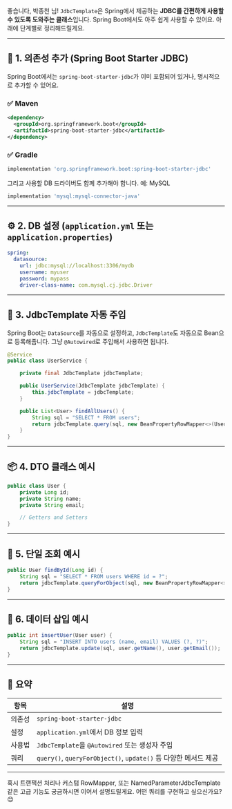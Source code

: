 좋습니다, 박종천 님! `JdbcTemplate`은 Spring에서 제공하는 **JDBC를 간편하게 사용할 수 있도록 도와주는 클래스**입니다. Spring Boot에서도 아주 쉽게 사용할 수 있어요. 아래에 단계별로 정리해드릴게요.

---

## 🧱 1. 의존성 추가 (Spring Boot Starter JDBC)

Spring Boot에서는 `spring-boot-starter-jdbc`가 이미 포함되어 있거나, 명시적으로 추가할 수 있어요.

### ✅ Maven
```xml
<dependency>
  <groupId>org.springframework.boot</groupId>
  <artifactId>spring-boot-starter-jdbc</artifactId>
</dependency>
```

### ✅ Gradle
```groovy
implementation 'org.springframework.boot:spring-boot-starter-jdbc'
```

그리고 사용할 DB 드라이버도 함께 추가해야 합니다. 예: MySQL

```groovy
implementation 'mysql:mysql-connector-java'
```

---

## ⚙️ 2. DB 설정 (`application.yml` 또는 `application.properties`)

```yaml
spring:
  datasource:
    url: jdbc:mysql://localhost:3306/mydb
    username: myuser
    password: mypass
    driver-class-name: com.mysql.cj.jdbc.Driver
```

---

## 🧩 3. JdbcTemplate 자동 주입

Spring Boot는 `DataSource`를 자동으로 설정하고, `JdbcTemplate`도 자동으로 Bean으로 등록해줍니다. 그냥 `@Autowired`로 주입해서 사용하면 됩니다.

```java
@Service
public class UserService {

    private final JdbcTemplate jdbcTemplate;

    public UserService(JdbcTemplate jdbcTemplate) {
        this.jdbcTemplate = jdbcTemplate;
    }

    public List<User> findAllUsers() {
        String sql = "SELECT * FROM users";
        return jdbcTemplate.query(sql, new BeanPropertyRowMapper<>(User.class));
    }
}
```

---

## 📦 4. DTO 클래스 예시

```java
public class User {
    private Long id;
    private String name;
    private String email;

    // Getters and Setters
}
```

---

## 🧪 5. 단일 조회 예시

```java
public User findById(Long id) {
    String sql = "SELECT * FROM users WHERE id = ?";
    return jdbcTemplate.queryForObject(sql, new BeanPropertyRowMapper<>(User.class), id);
}
```

---

## 📝 6. 데이터 삽입 예시

```java
public int insertUser(User user) {
    String sql = "INSERT INTO users (name, email) VALUES (?, ?)";
    return jdbcTemplate.update(sql, user.getName(), user.getEmail());
}
```

---

## 🧠 요약

| 항목 | 설명 |
|------|------|
| 의존성 | `spring-boot-starter-jdbc` |
| 설정 | `application.yml`에서 DB 정보 입력 |
| 사용법 | `JdbcTemplate`을 `@Autowired` 또는 생성자 주입 |
| 쿼리 | `query()`, `queryForObject()`, `update()` 등 다양한 메서드 제공 |

---

혹시 트랜잭션 처리나 커스텀 RowMapper, 또는 NamedParameterJdbcTemplate 같은 고급 기능도 궁금하시면 이어서 설명드릴게요. 어떤 쿼리를 구현하고 싶으신가요? 😊
